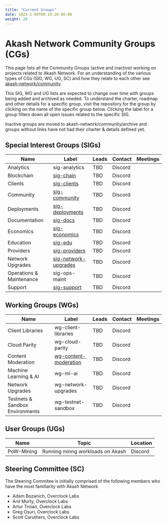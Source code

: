 ```yaml
---
title: "Current Groups"
date: 2023-1-09T00:19:20-08:00
weight: 20
---
```


# Akash Network Community Groups (CGs)

This page lists all the Community Groups (active and inactive) working on projects related to Akash Network. For an understanding of the various types of CGs (SIG, WG, UG, SC) and how they relate to each other see [akash-network/community](https://github.com/akash-network/community). 

This SIG, WG and UG lists are expected to change over time with groups being added and archived as needed. To understand the charter, roadmap and other details for a specific group, visit the repository for the group by clicking on the name of the specific group below. Clicking the label for a group filters down all open issues related to the specific SIG.

Inactive groups are moved to akash-network/community/archive and groups without links have not had their charter & details defined yet.


## Special Interest Groups (SIGs)


| Name | Label | Leads | Contact | Meetings |
| ---- | ----- | ----- | ------- | -------- |
| Analytics | sig-analytics | TBD | Discord | |
| Blockchain | [sig-chain](https://github.com/akash-network/community/tree/main/sig-chain) | TBD | Discord | |
| Clients | [sig-clients](https://github.com/akash-network/community/tree/main/sig-clients) | TBD | Discord | |
| Community | [sig-community](https://github.com/akash-network/community/tree/main/sig-community) | TBD | Discord | |
| Deployments | [sig-deployments](https://github.com/akash-network/community/tree/main/sig-deployments) | TBD | Discord | |
| Documentation | [sig-docs](https://github.com/akash-network/community/tree/main/sig-documentation) | TBD | Discord | |
| Economics | [sig-economics](https://github.com/akash-network/community/tree/main/sig-economics) | TBD | Discord | |
| Education | [sig-edu](https://github.com/akash-network/community/tree/main/sig-education) | TBD | Discord | |
| Providers | [sig-providers](https://github.com/akash-network/community/tree/main/sig-providers) | TBD | Discord | |
| Network Upgrades | [sig-network-upgrades](https://github.com/akash-network/community/tree/main/sig-network-upgrades) | TBD | Discord | |
| Operations & Maintenance | sig-ops-maint | TBD | Discord | |
| Support | [sig-support](https://github.com/akash-network/community/tree/main/sig-support) | TBD | Discord | |


## Working Groups (WGs)

| Name | Label | Leads | Contact | Meetings |
| ---- | ----- | ----- | ------- | -------- |
| Client Libraries | wg-client-libraries | TBD | Discord | |
| Cloud Parity | wg-cloud-parity | TBD | Discord | |
| Content Moderation | [wg-content-moderation](https://github.com/akash-network/community/tree/main/wg-content-moderation) | TBD | Discord | |
| Machine Learning & AI | wg-ml-ai | TBD | Discord | |
| Network Upgrades | wg-network-upgrades | TBD | Discord | |
| Testnets & Sandbox Environments | wg-testnet-sandbox | TBD | Discord | |


## User Groups (UGs)
| Name | Topic | Location | 
| ---- | ----- | ----- |
| PoW-Mining | Running minng workloads on Akash | Discord |

## Steering Committee (SC)

The Steering Commitee is initially comprised of the following members who have the most familiarity with Akash Network

- Adam Bozanich, Overclock Labs
- Anil Murty, Overclock Labs
- Artur Troian, Overclock Labs
- Greg Osuri, Overclock Labs
- Scott Caruthers, Overclock Labs
